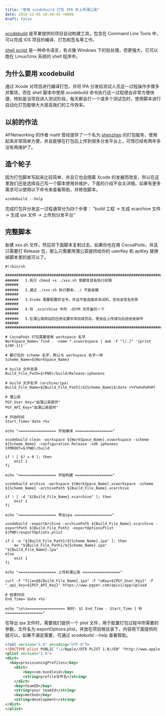 ```yaml
---
title: "使用 xcodebuild 打包 IPA 并上传蒲公英"
date: 2016-12-05 18:49:45 +0800
draft: false
---
```


[xcodebuild]() 是苹果提供的项目自动构建工具，包含在 Command Line Tools 中，可以完成 iOS 项目的编译、打包和签名等工作。  

[shell script]() 是一种命令语言，有点像 Windows 下的批处理，但更强大，它可以跑在 Linux/Unix 系统的 shell 程序中。

## 为什么要用 xcodebuild
通过 Xcode 对项目进行编译打包，并将 IPA 分发给测试人员这一过程操作步骤多并繁琐，而在 shell 脚本中使用 xcodebuild 命令执行这一过程便会非常方便快捷，特别是当项目进入测试阶段，每天都会打一个或多个测试包时，使用脚本进行自动化打包能够大大提高我们的工作效率。

## 以前的作法
AFNetworking 的作者 mattt 曾经提供了一个名为 [shenzhen](https://github.com/nomad/shenzhen) 的打包服务，使用起来非常简单方便，并且能够在打包后上传到很多分发平台上，可惜已经有两年多没有再维护了。

## 造个轮子
因为打包脚本写起来比较简单，并且它也会随着 Xcode 的发展而改变，所以在这里我们还是选择自己写一个脚本使用并维护，下面的介绍不会太详细，如果有更多需求可以使用以下命令来查看帮助，并修改脚本。

```
xcodebuild --help
```

完成打包并分发这一过程通常分为四个步骤： "build 工程 -> 生成 xcarchive 文件 -> 生成 ipa 文件 -> 上传到分发平台"

## 完整脚本
新建 xxx.sh 文件，然后将下面脚本复制过去，如果你也在用 CocoaPods，并且只需要打 Release 包，那么只需要用蒲公英提供给你的 userKey 和 apiKey 替换掉脚本里的就可以了。

```shell
#!/bin/sh

##########################################################################
######   1.执行 chmod +x ./xxx.sh 使脚本具有执行权限                    ######
######   2.通过 ./xxx.sh 执行脚本，./ 不能省略                          ######
######   3.Xcode 需要配置好证书，并且不能连接非测试机，否则会签名失败        ######
######   4.将 .xcarchive 中的 .dSYM 文件备份一下                       ######
######   5.在蒲公英网站的应用设置中添加成员后，便会在上传成功后给他发邮件     ######
##########################################################################

# CocoaPods 打包需要使用 workspace 名字
WorkSpace_Name=`find . -name *.xcworkspace | awk -F "[/.]" '{print $(NF-1)}'`

# 要打包的 scheme 名字，默认与 workspace 名字一样
Scheme_Name=${WorkSpace_Name}

# build 文件目录
Build_File_Path=$(PWD)/build/Release-iphoneos

# build 文件名字 (archive/ipa)
Build_File_Name=${Build_File_Path}/${Scheme_Name}$(date +%Y%m%d%H%M)

# 蒲公英
PGY_User_Key="由蒲公英提供"
PGY_API_Key="由蒲公英提供"

# 开始时间
Start_Time=`date +%s`

echo "================= 开始编译 ================="

xcodebuild clean -workspace ${WorkSpace_Name}.xcworkspace -scheme ${Scheme_Name} -configuration Release -sdk iphoneos SYMROOT=$(PWD)/build

if ! [ $? = 0 ]; then
    exit 1
fi

echo "================= 开始构建 ================="

xcodebuild archive -workspace ${WorkSpace_Name}.xcworkspace -scheme ${Scheme_Name} -archivePath ${Build_File_Name}.xcarchive

if ! [ -d "${Build_File_Name}.xcarchive" ]; then
    exit 1
fi

echo "================= 导出ipa ================="

xcodebuild -exportArchive -archivePath ${Build_File_Name}.xcarchive -exportPath ${Build_File_Path} -exportOptionsPlist $(PWD)/exportOptions.plist

if [ -e "${Build_File_Path}/${Scheme_Name}.ipa" ]; then
    mv "${Build_File_Path}/${Scheme_Name}.ipa" "${Build_File_Name}.ipa"
else
    exit 1
fi

echo "================= 上传到蒲公英 ================="

curl -F "file=@${Build_File_Name}.ipa" -F "uKey=${PGY_User_Key}" -F "_api_key=${PGY_API_Key}" https://www.pgyer.com/apiv1/app/upload

# 结束时间
End_Time=`date +%s`

echo "\n\n================= 耗时: $[ End_Time - Start_Time ] 秒 ================="
```

在导出 ipa 文件时，需要我们提供一个 plist 文件，用于配置打包过程中所需要的参数，文件名为 exportOptions.plist，并放在项目根目录下，内容用下面提供的就可以，如果不满足需要，可通过 xcodebuild --help 查看帮助。

```xml
<?xml version="1.0" encoding="UTF-8"?>
<!DOCTYPE plist PUBLIC "-//Apple//DTD PLIST 1.0//EN" "http://www.apple.com/DTDs/PropertyList-1.0.dtd">
<plist version="1.0">
<dict>
  <key>provisioningProfiles</key>
	<dict>
		<key>com.bundleid</key>
		<string>profile文件名</string>
	</dict>
	<key>teamID</key>
	<string>your teamId</string>
	<key>method</key>
	<string>development</string>
</dict>
</plist>
```


